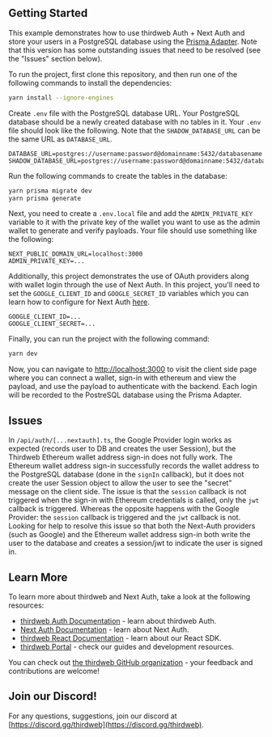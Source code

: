 ## Getting Started


This example demonstrates how to use thirdweb Auth + Next Auth and store your users in a PostgreSQL database using the [Prisma Adapter](https://next-auth.js.org/adapters/prisma). Note that this version has some outstanding issues that need to be resolved (see the "Issues" section below).

To run the project, first clone this repository, and then run one of the following commands to install the dependencies:

```bash
yarn install --ignore-engines
```

Create `.env` file with the PostgreSQL database URL. Your PostgreSQL database should be a newly created database with no tables in it. Your `.env` file should look like the following. Note that the `SHADOW_DATABASE_URL` can be the same URL as `DATABASE_URL`.

```
DATABASE_URL=postgres://username:password@domainname:5432/databasename
SHADOW_DATABASE_URL=postgres://username:password@domainname:5432/databasename
```

Run the following commands to create the tables in the database:

```bash
yarn prisma migrate dev
yarn prisma generate
```

Next, you need to create a `.env.local` file and add the `ADMIN_PRIVATE_KEY` variable to it with the private key of the wallet you want to use as the admin wallet to generate and verify payloads. Your file should use something like the following:

```.env.local
NEXT_PUBLIC_DOMAIN_URL=localhost:3000
ADMIN_PRIVATE_KEY=...
```

Additionally, this project demonstrates the use of OAuth providers along with wallet login through the use of Next Auth. In this project, you'll need to set the `GOOGLE_CLIENT_ID` and `GOOGLE_SECRET_ID` variables which you can learn how to configure for Next Auth [here](https://next-auth.js.org/providers/google).

```.env.local
GOOGLE_CLIENT_ID=...
GOOGLE_CLIENT_SECRET=...
```

Finally, you can run the project with the following command:

```bash
yarn dev
```

Now, you can navigate to [http://localhost:3000](http://localhost:3000) to visit the client side page where you can connect a wallet, sign-in with ethereum and view the payload, and use the payload to authenticate with the backend. Each login will be recorded to the PostreSQL database using the Prisma Adapter.

## Issues

In `/api/auth/[...nextauth].ts`, the Google Provider login works as expected (records user to DB and creates the user Session), but the Thirdweb Ethereum wallet address sign-in does not fully work. The Ethereum wallet address sign-in successfully records the wallet address to the PostgreSQL database (done in the `signIn` callback), but it does not create the user Session object to allow the user to see the "secret" message on the client side. The issue is that the `session` callback is not triggered when the sign-in with Ethereum credentials is called, only the `jwt` callback is triggered. Whereas the opposite happens with the Google Provider: the `session` callback is triggered and the `jwt` callback is not. Looking for help to resolve this issue so that both the Next-Auth providers (such as Google) and the Ethereum wallet address sign-in both write the user to the database and creates a session/jwt to indicate the user is signed in.

## Learn More

To learn more about thirdweb and Next Auth, take a look at the following resources:

- [thirdweb Auth Documentation](https://docs.thirdweb.com/auth) - learn about thirdweb Auth.
- [Next Auth Documentation](https://next-auth.js.org/getting-started/introduction) - learn about Next Auth.
- [thirdweb React Documentation](https://docs.thirdweb.com/react) - learn about our React SDK.
- [thirdweb Portal](https://docs.thirdweb.com) - check our guides and development resources.

You can check out [the thirdweb GitHub organization](https://github.com/thirdweb-dev) - your feedback and contributions are welcome!

## Join our Discord!

For any questions, suggestions, join our discord at [https://discord.gg/thirdweb](https://discord.gg/thirdweb).
